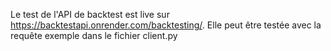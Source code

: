 Le test de l'API de backtest est live sur https://backtestapi.onrender.com/backtesting/.
Elle peut être testée avec la requête exemple dans le fichier client.py
